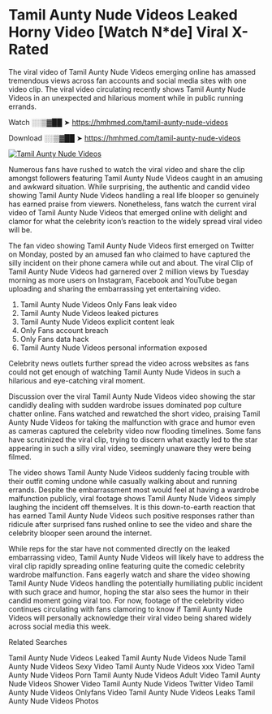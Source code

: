 ﻿# Tamil Aunty Nude Videos Leaked Horny Video [Watch N*de] Viral X-Rated

The viral video of ﻿Tamil Aunty Nude Videos emerging online has amassed tremendous views across fan accounts and social media sites with one video clip. The viral video circulating recently shows ﻿Tamil Aunty Nude Videos in an unexpected and hilarious moment while in public running errands. 

Watch ░░▒▓██ ➤ https://hmhmed.com/tamil-aunty-nude-videos

Download ░░▒▓██ ➤ https://hmhmed.com/tamil-aunty-nude-videos

[![Tamil Aunty Nude Videos](https://i.imgur.com/dJHk4Zq.gif)](https://hmhmed.com/tamil-aunty-nude-videos)

Numerous fans have rushed to watch the viral video and share the clip amongst followers featuring ﻿Tamil Aunty Nude Videos caught in an amusing and awkward situation. While surprising, the authentic and candid video showing ﻿Tamil Aunty Nude Videos handling a real life blooper so genuinely has earned praise from viewers. Nonetheless, fans watch the current viral video of ﻿Tamil Aunty Nude Videos that emerged online with delight and clamor for what the celebrity icon’s reaction to the widely spread viral video will be.

The fan video showing ﻿Tamil Aunty Nude Videos first emerged on Twitter on Monday, posted by an amused fan who claimed to have captured the silly incident on their phone camera while out and about. The viral Clip of ﻿Tamil Aunty Nude Videos had garnered over 2 million views by Tuesday morning as more users on Instagram, Facebook and YouTube began uploading and sharing the embarrassing yet entertaining video. 

1. ﻿Tamil Aunty Nude Videos Only Fans leak video
2. ﻿Tamil Aunty Nude Videos leaked pictures
3. ﻿Tamil Aunty Nude Videos explicit content leak
4. Only Fans account breach
5. Only Fans data hack
6. ﻿Tamil Aunty Nude Videos personal information exposed

Celebrity news outlets further spread the video across websites as fans could not get enough of watching ﻿Tamil Aunty Nude Videos in such a hilarious and eye-catching viral moment. 

Discussion over the viral ﻿Tamil Aunty Nude Videos video showing the star candidly dealing with sudden wardrobe issues dominated pop culture chatter online. Fans watched and rewatched the short video, praising ﻿Tamil Aunty Nude Videos for taking the malfunction with grace and humor even as cameras captured the celebrity video now flooding timelines. Some fans have scrutinized the viral clip, trying to discern what exactly led to the star appearing in such a silly viral video, seemingly unaware they were being filmed.

The video shows ﻿Tamil Aunty Nude Videos suddenly facing trouble with their outfit coming undone while casually walking about and running errands. Despite the embarrassment most would feel at having a wardrobe malfunction publicly, viral footage shows ﻿Tamil Aunty Nude Videos simply laughing the incident off themselves. It is this down-to-earth reaction that has earned ﻿Tamil Aunty Nude Videos such positive responses rather than ridicule after surprised fans rushed online to see the video and share the celebrity blooper seen around the internet.  

While reps for the star have not commented directly on the leaked embarrassing video, ﻿Tamil Aunty Nude Videos will likely have to address the viral clip rapidly spreading online featuring quite the comedic celebrity wardrobe malfunction. Fans eagerly watch and share the video showing ﻿Tamil Aunty Nude Videos handling the potentially humiliating public incident with such grace and humor, hoping the star also sees the humor in their candid moment going viral too. For now, footage of the celebrity video continues circulating with fans clamoring to know if ﻿Tamil Aunty Nude Videos will personally acknowledge their viral video being shared widely across social media this week.

Related Searches

﻿Tamil Aunty Nude Videos Leaked
﻿Tamil Aunty Nude Videos Nude
﻿Tamil Aunty Nude Videos Sexy Video
﻿Tamil Aunty Nude Videos xxx Video
﻿Tamil Aunty Nude Videos Porn
﻿Tamil Aunty Nude Videos Adult Video
﻿Tamil Aunty Nude Videos Shower Video
﻿Tamil Aunty Nude Videos Twitter Video
﻿Tamil Aunty Nude Videos Onlyfans Video
﻿Tamil Aunty Nude Videos Leaks
﻿Tamil Aunty Nude Videos Photos